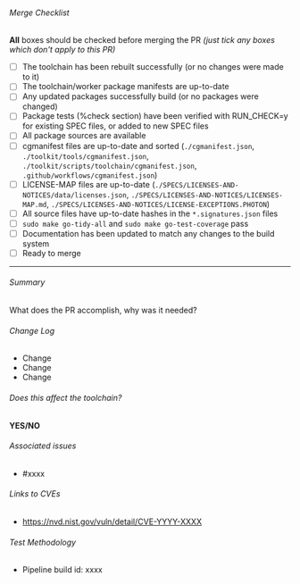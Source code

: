 <!--
COMMENT BLOCKS WILL NOT BE INCLUDED IN THE PR.
Feel free to delete sections of the template which do not apply to your PR, or add additional details
-->

###### Merge Checklist  <!-- REQUIRED -->
<!-- You can set them now ([x]) or set them later using the Github UI -->
**All** boxes should be checked before merging the PR *(just tick any boxes which don't apply to this PR)*
- [ ] The toolchain has been rebuilt successfully (or no changes were made to it)
- [ ] The toolchain/worker package manifests are up-to-date
- [ ] Any updated packages successfully build (or no packages were changed)
- [ ] Package tests (%check section) have been verified with RUN_CHECK=y for existing SPEC files, or added to new SPEC files
- [ ] All package sources are available
- [ ] cgmanifest files are up-to-date and sorted (`./cgmanifest.json`, `./toolkit/tools/cgmanifest.json`, `./toolkit/scripts/toolchain/cgmanifest.json`, `.github/workflows/cgmanifest.json`)
- [ ] LICENSE-MAP files are up-to-date (`./SPECS/LICENSES-AND-NOTICES/data/licenses.json`, `./SPECS/LICENSES-AND-NOTICES/LICENSES-MAP.md`, `./SPECS/LICENSES-AND-NOTICES/LICENSE-EXCEPTIONS.PHOTON`)
- [ ] All source files have up-to-date hashes in the `*.signatures.json` files
- [ ] `sudo make go-tidy-all` and `sudo make go-test-coverage` pass
- [ ] Documentation has been updated to match any changes to the build system
- [ ] Ready to merge

---

###### Summary <!-- REQUIRED -->
<!-- Quick explanation of the changes. -->
What does the PR accomplish, why was it needed?

###### Change Log  <!-- REQUIRED -->
<!-- Detail the changes made here. -->
<!-- Please list any packages which will be affected by this change, if applicable. -->
<!-- Please list any CVES fixed by this change, if applicable. -->
- Change
- Change
- Change

###### Does this affect the toolchain?  <!-- REQUIRED -->
<!-- Any packages which are included in the toolchain should be carefully considered. Make sure the toolchain builds with these changes if so. -->
<!-- Update: manifests/package/toolchain_*.txt, pkggen_core_*.txt, update_manifests.sh -->
<!-- To validate: make clean; make workplan REBUILD_TOOLCHAIN=y DISABLE_UPSTREAM_REPOS=y CONFIG_FILE="" ... -->
**YES/NO**

###### Associated issues  <!-- optional -->
<!-- Link to Github issues if possible. -->
<!-- you can use "fixes #xxxx" to auto close an associated issue once the PR is merged -->
- #xxxx

###### Links to CVEs  <!-- optional -->
- https://nvd.nist.gov/vuln/detail/CVE-YYYY-XXXX

###### Test Methodology
<!-- How was this test validated? i.e. local build, pipeline build etc. -->
- Pipeline build id: xxxx
